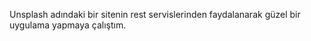 Unsplash adındaki bir sitenin rest servislerinden faydalanarak güzel bir uygulama yapmaya çalıştım.
